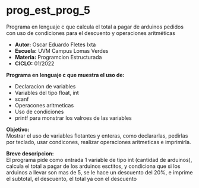 # prog_est_prog_5
Programa en lenguaje c que calcula el total a pagar de arduinos pedidos con uso de condiciones para el descuento y operaciones aritméticas 
* <b> Autor:</b> Oscar Eduardo Fletes Ixta
* <b> Escuela:</b> UVM Campus Lomas Verdes
* <b>Materia:</b> Programcion Estructurada
* <b> CICLO:</b> 01/2022

<b> Programa en lenguaje c que muestra el uso de: </b>
* Declaracion de variables 
* Variables del tipo float, int
* scanf
* Operacones aritmeticas 
* Uso de condiciones
* printf para monstrar los valroes de las variables

<b> Objetivo:</b>
<br>
Mostrar el uso de variables flotantes y enteras, como declararlas, pedirlas por teclado, usar condicones,
realizar operaciones aritmeticas e imprimirla.

<b> Breve descripcion:</b>
<br>
El programa pide como entrada 1 variable de tipo int (cantidad de arduinos),
calcula el total a pagar de los arduinos esctitos, y condiciona que si los arduinos a llevar son mas de 5,
se le hace un descuento del 20%, e imprime el subtotal, el descuento,  el total ya con el descuento  
